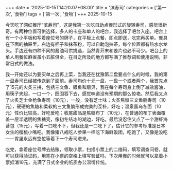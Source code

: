 +++
date = '2025-10-15T14:20:07+08:00'
title = '滨寿司'
categories = ['第一次', '食物']
tags = ['第一次', '食物']
+++
2025-10-15  
<!--more-->  
今天吃了网红餐厅“滨寿司”，这是我第一次吃自助点餐形式的旋转寿司，感觉很新奇。有两种位置可供选择，多人的卡座和单人的吧台，我选择了吧台入座。吧台上有一个小平板和写着座位号的牌子，在平板上点餐，即点即送，吃完再买单。餐具在下面的抽屉里，右边有杯子和抹茶粉，可以自助泡抹茶，每个位置都有热水水龙头。手边还有四种不同的酱油可供挑选，当然青芥末和姜片也必不可少。吧台上的单人用餐位麻雀虽小五脏俱全，在目之所及的地方都写满了推荐词和使用说明，非常日式的做法。

我一开始还以为要买单之后再上菜，当我还在犹豫第二盘要点什么的时候，我的第一盘寿司已经被传送到了面前。寿司均价十元一盘，一盘一个或者两个，我首先点了15元的火炙三拼，包括三文鱼、鳗鱼和扇贝，我在每个寿司身上倒了减盐酱油，用筷子夹起，一口一个，囫囵吞下去，感觉味道没有预期的那么惊艳。然后我又点了火炙芝士金枪鱼寿司（10元），一般，没有芝士味；火炙焦糖三文鱼腩寿司（10元），硬硬的焦糖和柔软的三文鱼腩形成完美的互补，好吃；温泉蛋乌冬面（10元）性价比较高，好吃爱吃；收尾甜品是焦糖布丁（10元），在普通的布丁表面覆盖一层半透明的焦糖壳，像初冬结冰的湖边，好吃。最后没忍住又点了一个甜虾海苔包（15元），写着一口吃不下，但我还是一口吃下了，估计它的参考标准是日本女生的樱桃小嘴吧。我像猪八戒吃人参果一样吃下海鲜饭团，吃饱了，又像是没吃——胃里永远有空位等着下一个寿司进来。  
  
吃完，拿着座位号牌去结账，领取小票，扫描小票上的二维码，填写调查问卷，就可以获得验证码，用笔在小票的空格上填写验证吗，下次用餐的时候就可以拿着小票抵消10元，充满了日式企业的纸质办公温情传统。  
